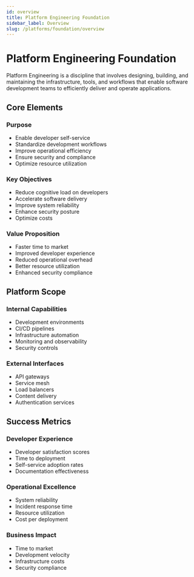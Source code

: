 ```yaml
---
id: overview
title: Platform Engineering Foundation
sidebar_label: Overview
slug: /platforms/foundation/overview
---
```


# Platform Engineering Foundation

Platform Engineering is a discipline that involves designing, building, and maintaining the infrastructure, tools, and workflows that enable software development teams to efficiently deliver and operate applications.

## Core Elements

### Purpose
- Enable developer self-service
- Standardize development workflows
- Improve operational efficiency
- Ensure security and compliance
- Optimize resource utilization

### Key Objectives
- Reduce cognitive load on developers
- Accelerate software delivery
- Improve system reliability
- Enhance security posture
- Optimize costs

### Value Proposition
- Faster time to market
- Improved developer experience
- Reduced operational overhead
- Better resource utilization
- Enhanced security compliance

## Platform Scope

### Internal Capabilities
- Development environments
- CI/CD pipelines
- Infrastructure automation
- Monitoring and observability
- Security controls

### External Interfaces
- API gateways
- Service mesh
- Load balancers
- Content delivery
- Authentication services

## Success Metrics

### Developer Experience
- Developer satisfaction scores
- Time to deployment
- Self-service adoption rates
- Documentation effectiveness

### Operational Excellence
- System reliability
- Incident response time
- Resource utilization
- Cost per deployment

### Business Impact
- Time to market
- Development velocity
- Infrastructure costs
- Security compliance 